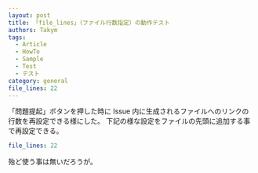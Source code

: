 ```yaml
---
layout: post
title: 「file_lines」（ファイル行数指定）の動作テスト
authors: Takym
tags:
  - Article
  - HowTo
  - Sample
  - Test
  - テスト
category: general
file_lines: 22
---
```


「問題提起」ボタンを押した時に Issue 内に生成されるファイルへのリンクの行数を再設定できる様にした。
下記の様な設定をファイルの先頭に追加する事で再設定できる。

```yml
file_lines: 22
```

殆ど使う事は無いだろうが。
